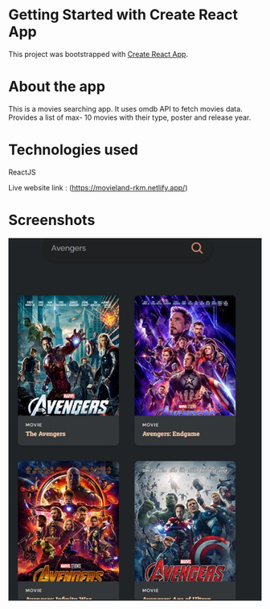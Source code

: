 # Getting Started with Create React App

This project was bootstrapped with [Create React App](https://github.com/facebook/create-react-app).

# About the app
This is a movies searching app. It uses omdb API to fetch movies data. Provides a list of max- 10 movies with their type, poster and release year.

# Technologies used
ReactJS 

Live website link : (https://movieland-rkm.netlify.app/)

# Screenshots

![Screenshot](https://github.com/Rahul-rkm/MovieApp/blob/main/public/screenshot01.jpg)
